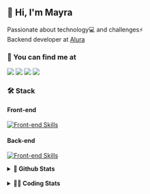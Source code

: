 ## 👋 Hi, I'm Mayra

Passionate about technology💻 and challenges⚡  
Backend developer at [Alura](https://www.alura.com.br)   

### 💬 You can find me at

<a href="https://mayra.dev" target="_blank" rel="noopener"><img src="https://img.shields.io/badge/-mayra.dev-005FED?style=flat&logo=Google-chrome&logoColor=white"/></a>
<a href="https://linkedin.com/in/mayraamaral" target="_blank" rel="noopener"><img src="https://img.shields.io/badge/-/mayraamaral-0077B5?style=flat&logo=Linkedin&logoColor=white"/></a>
<a href="mailto:mayra@mayra.dev" target="_blank" rel="noopener"><img src="https://img.shields.io/badge/-mayra@mayra.dev-D14836?style=flat&logo=Gmail&logoColor=white"/></a>
<a href="" target="_blank" rel="noopener"><img src="https://img.shields.io/badge/-mayraamaral-7289DA?style=flat&logo=Discord&logoColor=white"/></a>

### 🛠️ Stack
#### Front-end

[![Front-end Skills](https://skillicons.dev/icons?i=react,next,angular,redux,styledcomponents,html,css,sass,js,ts,figma)](https://skillicons.dev)
#### Back-end

[![Front-end Skills](https://skillicons.dev/icons?i=java,spring,hibernate,aws,idea,postgres,mysql,git,linux,bash,nodejs,docker,kubernetes,jenkins)](https://skillicons.dev)


<details>
    <summary><strong>📌 Github Stats</strong></summary>
    <br />
    <div align="center">
        <table>
      <td><img height="160em" src="https://github-readme-stats.vercel.app/api?username=mayraamaral&show_icons=true&theme=algolia&hide_border=true&hide=stars&count_private=true" alt="Readme stats"></td>
      <td><img height="160em" src="https://github-readme-stats.vercel.app/api/top-langs/?username=mayraamaral&&layout=compact&&theme=algolia&hide_border=true&langs_count=6" alt="Language stats"></td>
       </table>
  </div> 
    

  <p align="center">
    <img src="https://github-readme-streak-stats.herokuapp.com?user=mayraamaral&theme=dark&hide_border=true&date_format=j%20M%5B%20Y%5D&locale=pt-br&background=050F2C&ring=0195DD&fire=23AA7D&currStreakLabel=23AA7D" alt="Streak stats">
  </p> 
</details>

<br />

<details>
  <summary><strong>👩‍💻 Coding Stats</strong></summary>
  <br />
  
  <!--START_SECTION:waka-->
![Code Time](http://img.shields.io/badge/Code%20Time-641%20hrs%2025%20mins-blue)

**🐱 My GitHub Data** 

> 📦 588.2 kB Used in GitHub's Storage 
 > 
> 🏆 980 Contributions in the Year 2024
 > 
> 🚫 Not Opted to Hire
 > 
> 📜 62 Public Repositories 
 > 
> 🔑 33 Private Repositories 
 > 
**I'm an Early 🐤** 

```text
🌞 Morning                9783 commits        ██████░░░░░░░░░░░░░░░░░░░   23.10 % 
🌆 Daytime                27110 commits       ████████████████░░░░░░░░░   64.01 % 
🌃 Evening                5185 commits        ███░░░░░░░░░░░░░░░░░░░░░░   12.24 % 
🌙 Night                  277 commits         ░░░░░░░░░░░░░░░░░░░░░░░░░   00.65 % 
```
📅 **I'm Most Productive on Wednesday** 

```text
Monday                   6959 commits        ████░░░░░░░░░░░░░░░░░░░░░   16.43 % 
Tuesday                  5035 commits        ███░░░░░░░░░░░░░░░░░░░░░░   11.89 % 
Wednesday                14652 commits       █████████░░░░░░░░░░░░░░░░   34.59 % 
Thursday                 9298 commits        █████░░░░░░░░░░░░░░░░░░░░   21.95 % 
Friday                   5688 commits        ███░░░░░░░░░░░░░░░░░░░░░░   13.43 % 
Saturday                 304 commits         ░░░░░░░░░░░░░░░░░░░░░░░░░   00.72 % 
Sunday                   419 commits         ░░░░░░░░░░░░░░░░░░░░░░░░░   00.99 % 
```


📊 **This Week I Spent My Time On** 

```text
🕑︎ Time Zone: America/Sao_Paulo

💬 Programming Languages: 
Java                     6 hrs 15 mins       ██████████████░░░░░░░░░░░   56.54 % 
SQL                      2 hrs 19 mins       █████░░░░░░░░░░░░░░░░░░░░   20.95 % 
JavaScript               2 hrs 3 mins        █████░░░░░░░░░░░░░░░░░░░░   18.54 % 
CSS                      9 mins              ░░░░░░░░░░░░░░░░░░░░░░░░░   01.49 % 
Properties               6 mins              ░░░░░░░░░░░░░░░░░░░░░░░░░   01.01 % 

🔥 Editors: 
IntelliJ IDEA            10 hrs 44 mins      ████████████████████████░   96.99 % 
VS Code                  20 mins             █░░░░░░░░░░░░░░░░░░░░░░░░   03.01 % 

💻 Operating System: 
Linux                    11 hrs 4 mins       █████████████████████████   100.00 % 
```

**I Mostly Code in Java** 

```text
Java                     123 repos           ███████░░░░░░░░░░░░░░░░░░   27.89 % 
JavaScript               101 repos           ██████░░░░░░░░░░░░░░░░░░░   22.90 % 
TypeScript               83 repos            █████░░░░░░░░░░░░░░░░░░░░   18.82 % 
Python                   2 repos             ░░░░░░░░░░░░░░░░░░░░░░░░░   00.45 % 
Dockerfile               1 repo              ░░░░░░░░░░░░░░░░░░░░░░░░░   00.23 % 
```




 Last Updated on 05/12/2024 19:21:05 UTC
<!--END_SECTION:waka-->

</details>
